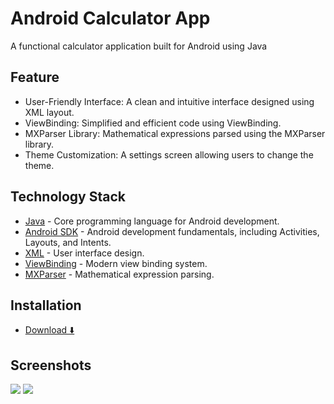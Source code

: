 # Android Calculator App

A functional calculator application built for Android using Java

## Feature
- User-Friendly Interface: A clean and intuitive interface designed using XML layout.
- ViewBinding: Simplified and efficient code using ViewBinding.
- MXParser Library: Mathematical expressions parsed using the MXParser library.
- Theme Customization: A settings screen allowing users to change the theme.

## Technology Stack

- [Java] - Core programming language for Android development.
- [Android SDK] - Android development fundamentals, including Activities, Layouts, and Intents.
- [XML] - User interface design.
- [ViewBinding] - Modern view binding system.
- [MXParser] - Mathematical expression parsing.

## Installation
- [Download ⬇️] 
## Screenshots

![](Gif/S1.gif) 
![](Gif/S2.gif)



 
   [java]: <https://www.java.com/en/>
   [Android SDK]: <https://developer.android.com/>
   [Download ⬇️]: <https>
  
   [XML]: <https://developer.android.com/reference/android/util/Xml>
   [ViewBinding]: <https://developer.android.com/topic/libraries/view-binding>
   [MXParser]: <https://mathparser.org/>
